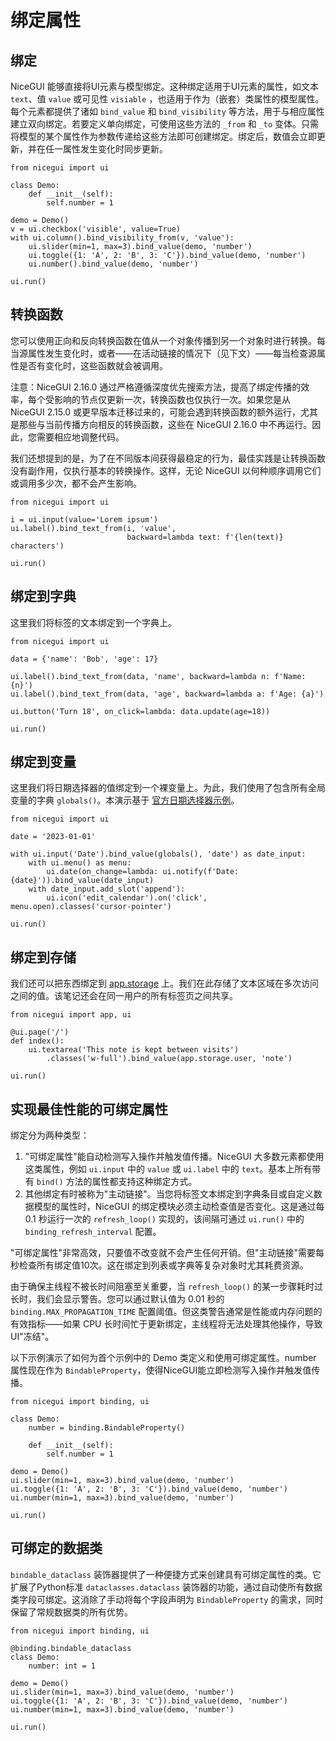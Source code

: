 # 绑定属性

## 绑定
NiceGUI 能够直接将UI元素与模型绑定。这种绑定适用于UI元素的属性，如文本 `text`、值 `value` 或可见性 `visiable` ，也适用于作为（嵌套）类属性的模型属性。每个元素都提供了诸如 `bind_value` 和 `bind_visibility` 等方法，用于与相应属性建立双向绑定。若要定义单向绑定，可使用这些方法的 `_from` 和 `_to` 变体。只需将模型的某个属性作为参数传递给这些方法即可创建绑定。绑定后，数值会立即更新，并在任一属性发生变化时同步更新。

```python{9-12}:line-numbers
from nicegui import ui

class Demo:
    def __init__(self):
        self.number = 1

demo = Demo()
v = ui.checkbox('visible', value=True)
with ui.column().bind_visibility_from(v, 'value'):
    ui.slider(min=1, max=3).bind_value(demo, 'number')
    ui.toggle({1: 'A', 2: 'B', 3: 'C'}).bind_value(demo, 'number')
    ui.number().bind_value(demo, 'number')

ui.run()
```

## 转换函数

您可以使用正向和反向转换函数在值从一个对象传播到另一个对象时进行转换。每当源属性发生变化时，或者——在活动链接的情况下（见下文）——每当检查源属性是否有变化时，这些函数就会被调用。

注意：NiceGUI 2.16.0 通过严格遵循深度优先搜索方法，提高了绑定传播的效率，每个受影响的节点仅更新一次，转换函数也仅执行一次。如果您是从 NiceGUI 2.15.0 或更早版本迁移过来的，可能会遇到转换函数的额外运行，尤其是那些与当前传播方向相反的转换函数，这些在 NiceGUI 2.16.0 中不再运行。因此，您需要相应地调整代码。

我们还想提到的是，为了在不同版本间获得最稳定的行为，最佳实践是让转换函数没有副作用，仅执行基本的转换操作。这样，无论 NiceGUI 以何种顺序调用它们或调用多少次，都不会产生影响。

```python{5}:line-numbers
from nicegui import ui

i = ui.input(value='Lorem ipsum')
ui.label().bind_text_from(i, 'value',
                          backward=lambda text: f'{len(text)} characters')

ui.run()
```

## 绑定到字典

这里我们将标签的文本绑定到一个字典上。

```python:line-numbers
from nicegui import ui

data = {'name': 'Bob', 'age': 17}

ui.label().bind_text_from(data, 'name', backward=lambda n: f'Name: {n}')
ui.label().bind_text_from(data, 'age', backward=lambda a: f'Age: {a}')

ui.button('Turn 18', on_click=lambda: data.update(age=18))

ui.run()
```

## 绑定到变量

这里我们将日期选择器的值绑定到一个裸变量上。为此，我们使用了包含所有全局变量的字典 `globals()`。本演示基于 [官方日期选择器示例](https://nicegui.io/documentation/date#input_element_with_date_picker)。

```python:line-numbers
from nicegui import ui

date = '2023-01-01'

with ui.input('Date').bind_value(globals(), 'date') as date_input:
    with ui.menu() as menu:
        ui.date(on_change=lambda: ui.notify(f'Date: {date}')).bind_value(date_input)
    with date_input.add_slot('append'):
        ui.icon('edit_calendar').on('click', menu.open).classes('cursor-pointer')

ui.run()
```

## 绑定到存储

我们还可以把东西绑定到 [app.storage]() 上。我们在此存储了文本区域在多次访问之间的值。该笔记还会在同一用户的所有标签页之间共享。

```python:line-numbers
from nicegui import app, ui

@ui.page('/')
def index():
    ui.textarea('This note is kept between visits')
        .classes('w-full').bind_value(app.storage.user, 'note')

ui.run()
```

## 实现最佳性能的可绑定属性

绑定分为两种类型：

1. "可绑定属性"能自动检测写入操作并触发值传播。NiceGUI 大多数元素都使用这类属性，例如 `ui.input` 中的 `value` 或 `ui.label` 中的 `text`。基本上所有带有 `bind()` 方法的属性都支持这种绑定方式。
2. 其他绑定有时被称为"主动链接"。当您将标签文本绑定到字典条目或自定义数据模型的属性时，NiceGUI 的绑定模块必须主动检查值是否变化。这是通过每 0.1 秒运行一次的 `refresh_loop()` 实现的，该间隔可通过 `ui.run()` 中的 `binding_refresh_interval` 配置。

"可绑定属性"非常高效，只要值不改变就不会产生任何开销。但"主动链接"需要每秒检查所有绑定值10次。这在绑定到列表或字典等复杂对象时尤其耗费资源。

由于确保主线程不被长时间阻塞至关重要，当 `refresh_loop()` 的某一步骤耗时过长时，我们会显示警告。您可以通过默认值为 0.01 秒的 `binding.MAX_PROPAGATION_TIME` 配置阈值。但这类警告通常是性能或内存问题的有效指标——如果 CPU 长时间忙于更新绑定，主线程将无法处理其他操作，导致UI"冻结"。

以下示例演示了如何为首个示例中的 Demo 类定义和使用可绑定属性。number 属性现在作为 `BindableProperty`，使得NiceGUI能立即检测写入操作并触发值传播。

```python:line-numbers
from nicegui import binding, ui

class Demo:
    number = binding.BindableProperty()

    def __init__(self):
        self.number = 1

demo = Demo()
ui.slider(min=1, max=3).bind_value(demo, 'number')
ui.toggle({1: 'A', 2: 'B', 3: 'C'}).bind_value(demo, 'number')
ui.number(min=1, max=3).bind_value(demo, 'number')

ui.run()
```

## 可绑定的数据类 <Badge type="tip" text="^2.11.0" />

`bindable_dataclass` 装饰器提供了一种便捷方式来创建具有可绑定属性的类。它扩展了Python标准 `dataclasses.dataclass` 装饰器的功能，通过自动使所有数据类字段可绑定。这消除了手动将每个字段声明为 `BindableProperty` 的需求，同时保留了常规数据类的所有优势。

```python:line-numbers{3}
from nicegui import binding, ui

@binding.bindable_dataclass
class Demo:
    number: int = 1

demo = Demo()
ui.slider(min=1, max=3).bind_value(demo, 'number')
ui.toggle({1: 'A', 2: 'B', 3: 'C'}).bind_value(demo, 'number')
ui.number(min=1, max=3).bind_value(demo, 'number')

ui.run()
```